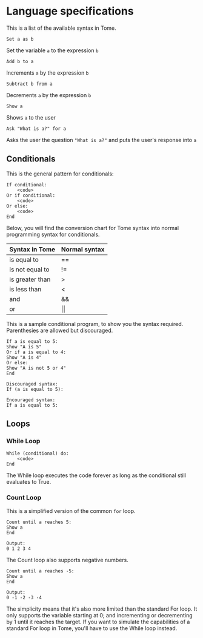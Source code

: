 # Language specifications

This is a list of the available syntax in Tome.

```
Set a as b
```

Set the variable `a` to the expression `b`

```
Add b to a
```

Increments `a` by the expression `b`

```
Subtract b from a
```

Decrements `a` by the expression `b`


```
Show a
```

Shows `a` to the user


```
Ask "What is a?" for a
```

Asks the user the question `"What is a?"` and puts the user's response into `a`


## Conditionals

This is the general pattern for conditionals:
```
If conditional:
    <code>
Or if conditional:
    <code>
Or else:
    <code>
End
```


Below, you will find the conversion chart for Tome syntax into normal programming syntax for conditionals.

| Syntax in Tome  | Normal syntax |
|-----------------|---------------|
|   is equal to   |       ==      |
| is not equal to |       !=      |
| is greater than |       >       |
|   is less than  |       <       |
|       and       |       &&      |
|        or       |       \|\|      |

This is a sample conditional program, to show you the syntax required. Parenthesies are allowed but discouraged.
```
If a is equal to 5:
Show "A is 5"
Or if a is equal to 4:
Show "A is 4"
Or else:
Show "A is not 5 or 4"
End
```
```
Discouraged syntax:
If (a is equal to 5):

Encouraged syntax:
If a is equal to 5:
```

## Loops

### While Loop


```
While (conditional) do:
    <code>
End
```

The While loop executes the code forever as long as the conditional still evaluates to True.

### Count Loop

This is a simplified version of the common `for` loop.

```
Count until a reaches 5:
Show a
End

Output:
0 1 2 3 4
```

The Count loop also supports negative numbers.

```
Count until a reaches -5:
Show a
End

Output:
0 -1 -2 -3 -4
```

The simplicity means that it's also more limited than the standard For loop.
It only supports the variable starting at 0; and incrementing or decrementing by 1 until it reaches the target.
If you want to simulate the capabilities of a standard For loop in Tome, you'll have to use the While loop instead.